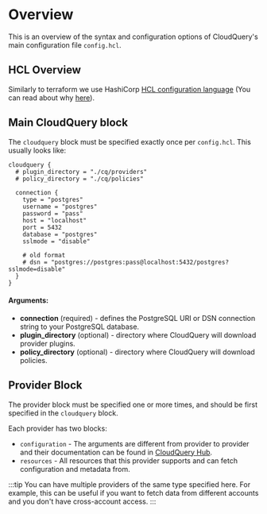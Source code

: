 # Overview

This is an overview of the syntax and configuration options of CloudQuery's main configuration file `config.hcl`.

## HCL Overview

Similarly to terraform we use HashiCorp [HCL configuration language](https://github.com/hashicorp/hcl) (You can read about why [here](https://github.com/hashicorp/hcl#why)).

## Main CloudQuery block

The `cloudquery` block must be specified exactly once per `config.hcl`. This usually looks like: 


```hcl
cloudquery {
  # plugin_directory = "./cq/providers"
  # policy_directory = "./cq/policies"

  connection {
    type = "postgres"
    username = "postgres"
    password = "pass"
    host = "localhost"
    port = 5432
    database = "postgres"
    sslmode = "disable"

    # old format
    # dsn = "postgres://postgres:pass@localhost:5432/postgres?sslmode=disable"
  } 
}
```

#### Arguments:

* **connection** (required) - defines the PostgreSQL URI or DSN connection string to your PostgreSQL database.
* **plugin_directory** (optional) - directory where CloudQuery will download provider plugins.
* **policy_directory** (optional) - directory where CloudQuery will download policies.

## Provider Block

The provider block must be specified one or more times, and should be first specified in the `cloudquery` block.

Each provider has two blocks: 

* `configuration` - The arguments are different from provider to provider and their documentation can be found in [CloudQuery Hub](https://hub.cloudquery.io).
* `resources` - All resources that this provider supports and can fetch configuration and metadata from.


:::tip
You can have multiple providers of the same type specified here. For example, this can be useful if you want to fetch data from different accounts and you don't have cross-account access.
:::
